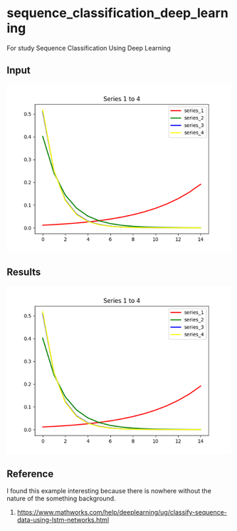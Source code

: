 # sequence_classification_deep_learning
For study Sequence Classification Using Deep Learning

## Input ##

![Alt text](https://github.com/jkaewprateep/sequence_classification_deep_learning/blob/main/Figure_21.png "input")

## Results ##

![Alt text](https://github.com/jkaewprateep/sequence_classification_deep_learning/blob/main/Figure_21.png "result")

## Reference ##

I found this example interesting because there is nowhere without the nature of the something background.

1. https://www.mathworks.com/help/deeplearning/ug/classify-sequence-data-using-lstm-networks.html
